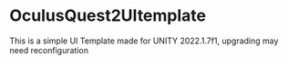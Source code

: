 # OculusQuest2UItemplate
This is a simple UI Template made for UNITY 2022.1.7f1, upgrading may need reconfiguration

